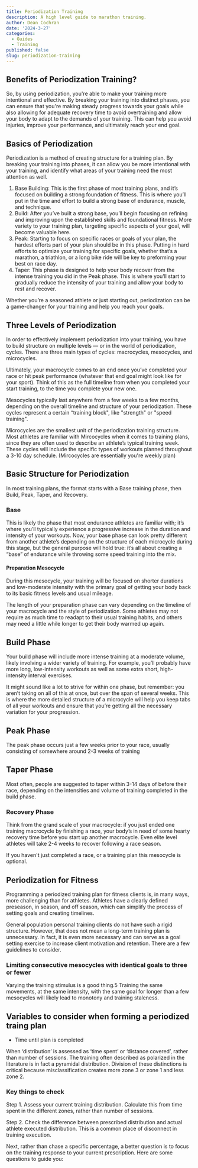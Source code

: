 ```yaml
---
title: Periodization Training
description: A high level guide to marathon training.
author: Dean Cochran
date: '2024-3-27'
categories:
  - Guides
  - Training
published: false
slug: periodization-training
---
```


## Benefits of Periodization Training?

So, by using periodization, you're able to make your training more intentional and effective. By breaking your training into distinct phases, you can ensure that you're making steady progress towards your goals while also allowing for adequate recovery time to avoid overtraining and allow your body to adapt to the demands of your training. This can help you avoid injuries, improve your performance, and ultimately reach your end goal.

## Basics of Periodization

Periodization is a method of creating structure for a training plan. By breaking your training into phases, it can allow you be more intentional with your training, and identify what areas of your training need the most attention as well.

1. Base Building: This is the first phase of most training plans, and it’s focused on building a strong foundation of fitness. This is where you’ll put in the time and effort to build a strong base of endurance, muscle, and technique.
2. Build: After you’ve built a strong base, you’ll begin focusing on refining and improving upon the established skills and foundational fitness. More variety to your training plan, targeting specific aspects of your goal, will become valuable here.
3. Peak: Starting to focus on specific races or goals of your plan, the hardest efforts part of your plan should be in this phase. Putting in hard efforts to optimize your training for specific goals, whether that’s a marathon, a triathlon, or a long bike ride will be key to preforming your best on race day.
4. Taper: This phase is designed to help your body recover from the intense training you did in the Peak phase. This is where you’ll start to gradually reduce the intensity of your training and allow your body to rest and recover.

Whether you’re a seasoned athlete or just starting out, periodization can be a game-changer for your training and help you reach your goals.

## Three Levels of Periodization

In order to effectively implement periodization into your training, you have to build structure on multiple levels — or in the world of periodization, cycles. There are three main types of cycles: macrocycles, mesocycles, and microcycles.

Ultimately, your macrocycle comes to an end once you’ve completed your race or hit peak performance (whatever that end goal might look like for your sport). Think of this as the full timeline from when you completed your start training, to the time you complete your new one.

Mesocycles typically last anywhere from a few weeks to a few months, depending on the overall timeline and structure of your periodization. These cycles represent a certain “training block", like "strength" or "speed training".

Microcycles are the smallest unit of the periodization training structure. Most athletes are familiar with Mircocycles when it comes to training plans, since they are often used to describe an athlete’s typical training week. These cycles will include the specific types of workouts planned throughout a 3-10 day schedule. (Mircocycles are essentially you're weekly plan)

## Basic Structure for Periodization

In most training plans, the format starts with a Base training phase, then Build, Peak, Taper, and Recovery.

### Base

This is likely the phase that most endurance athletes are familiar with; it’s where you’ll typically experience a progressive increase in the duration and intensity of your workouts. Now, your base phase can look pretty different from another athlete’s depending on the structure of each microcycle during this stage, but the general purpose will hold true: it’s all about creating a “base” of endurance while throwing some speed training into the mix.

#### Preparation Mesocycle

During this mesocycle, your training will be focused on shorter durations and low-moderate intensity with the primary goal of getting your body back to its basic fitness levels and usual mileage.

The length of your preparation phase can vary depending on the timeline of your macrocycle and the style of periodization. Some athletes may not require as much time to readapt to their usual training habits, and others may need a little while longer to get their body warmed up again.

## Build Phase

Your build phase will include more intense training at a moderate volume, likely involving a wider variety of training. For example, you’ll probably have more long, low-intensity workouts as well as some extra short, high-intensity interval exercises.

It might sound like a lot to strive for within one phase, but remember: you aren’t taking on all of this at once, but over the span of several weeks. This is where the more detailed structure of a microcycle will help you keep tabs of all your workouts and ensure that you’re getting all the necessary variation for your progression.

## Peak Phase

The peak phase occurs just a few weeks prior to your race, usually consisting of somewhere around 2-3 weeks of training

## Taper Phase

Most often, people are suggested to taper within 3-14 days of before their race, depending on the intensities and volume of training completed in the build phase.

### Recovery Phase

Think from the grand scale of your macrocycle: if you just ended one training macrocycle by finishing a race, your body’s in need of some hearty recovery time before you start up another macrocycle. Even elite level athletes will take 2-4 weeks to recover following a race season.

If you haven't just completed a race, or a training plan this mesocycle is optional.

## Periodization for Fitness

Programming a periodized training plan for fitness clients is, in many ways, more challenging than for athletes. Athletes have a clearly defined preseason, in season, and off season, which can simplify the process of setting goals and creating timelines.

General population personal training clients do not have such a rigid structure. However, that does not mean a long-term training plan is unnecessary. In fact, it is even more necessary and can serve as a goal setting exercise to increase client motivation and retention. There are a few guidelines to consider.

### Limiting consecutive mesocycles with identical goals to three or fewer

Varying the training stimulus is a good thing.5 Training the same movements, at the same intensity, with the same goal for longer than a few mesocycles will likely lead to monotony and training staleness.

## Variables to consider when forming a periodized traing plan

- Time until plan is completed

When ‘distribution’ is assessed as ‘time spent’ or ‘distance covered’, rather than number of sessions. The training often described as polarized in the literature is in fact a pyramidal distribution. Division of these distinctions is critical because misclassification creates more zone 3 or zone 1 and less zone 2.

### Key things to check

Step 1. Assess your current training distribution. Calculate this from time spent in the different zones, rather than number of sessions.

Step 2. Check the difference between prescribed distribution and actual athlete executed distribution. This is a common place of disconnect in training execution.

Next, rather than chase a specific percentage, a better question is to focus on the training response to your current prescription. Here are some questions to guide you:
